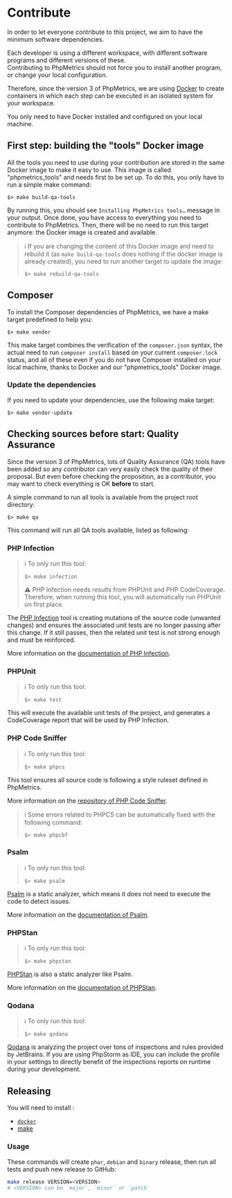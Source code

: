 # Contribute

In order to let everyone contribute to this project, we aim to have the minimum software dependencies.

Each developer is using a different workspace, with different software programs and different versions of these.  
Contributing to PhpMetrics should not force you to install another program, or change your local configuration.

Therefore, since the version 3 of PhpMetrics, we are using [Docker](https://docs.docker.com/get-docker/) to create 
containers in which each step can be executed in an isolated system for your workspace.

You only need to have Docker installed and configured on your local machine.

## First step: building the "tools" Docker image

All the tools you need to use during your contribution are stored in the same Docker image to make it easy to use.
This image is called "phpmetrics_tools" and needs first to be set up. To do this, you only have to run a simple make 
command:
```shell
$> make build-qa-tools
```
By running this, you should see `Installing PhpMetrics tools…` message in your output. Once done, you have access to
everything you need to contribute to PhpMetrics. Then, there will be no need to run this target anymore: the Docker 
image is created and available.

> :information_source: If you are changing the content of this Docker image and need to rebuild it (as 
> `make build-qa-tools` does nothing if the docker image is already created), you need to run another target
> to update the image:
> ```shell
> $> make rebuild-qa-tools
> ```

## Composer

To install the Composer dependencies of PhpMetrics, we have a make target predefined to help you:
```shell
$> make vendor
```
This make target combines the verification of the `composer.json` syntax, the actual need to run `composer install` 
based on your current `composer.lock` status, and all of these even if you do not have Composer installed on your local 
machine, thanks to Docker and our "phpmetrics_tools" Docker image. 

### Update the dependencies

If you need to update your dependencies, use the following make target:
```shell
$> make vendor-update
```

## Checking sources before start: Quality Assurance

Since the version 3 of PhpMetrics, lots of Quality Assurance (QA) tools have been added so any contributor can very 
easily check the quality of their proposal. But even before checking the proposition, as a contributor, you may want to
check everything is OK **before** to start.

A simple command to run all tools is available from the project root directory:
```shell
$> make qa
```

This command will run all QA tools available, listed as following:

### PHP Infection

> :information_source: To only run this tool:
> ```shell
> $> make infection
> ```
> :warning: PHP Infection needs results from PHPUnit and PHP CodeCoverage. Therefore, when running this tool, you will 
> automatically run PHPUnit on first place.

The [PHP Infection](https://github.com/infection/infection) tool is creating mutations of the source code (unwanted 
changes) and ensures the associated unit tests are no longer passing after this change. If it still passes, then the 
related unit test is not strong enough and must be reinforced.

More information on the [documentation of PHP Infection](https://infection.github.io/).

### PHPUnit

> :information_source: To only run this tool:
> ```shell
> $> make test
> ```

This will execute the available unit tests of the project, and generates a CodeCoverage report that will be used by PHP 
Infection.

### PHP Code Sniffer

> :information_source: To only run this tool:
> ```shell
> $> make phpcs
> ```

This tool ensures all source code is following a style ruleset defined in PhpMetrics.

More information on the [repository of PHP Code Sniffer](https://github.com/squizlabs/PHP_CodeSniffer).

> :information_source: Some errors related to PHPCS can be automatically fixed with the following command:
> ```shell
> $> make phpcbf
> ```

### Psalm

> :information_source: To only run this tool:
> ```shell
> $> make psalm
> ```

[Psalm](https://github.com/vimeo/psalm) is a static analyzer, which means it does not need to execute the code to detect
issues.

More information on the [documentation of Psalm](https://psalm.dev/docs/).

### PHPStan

> :information_source: To only run this tool:
> ```shell
> $> make phpstan
> ```

[PHPStan](https://github.com/phpstan/phpstan) is also a static analyzer like Psalm.

More information on the [documentation of PHPStan](https://phpstan.org/user-guide/getting-started).

### Qodana

> :information_source: To only run this tool:
> ```shell
> $> make qodana
> ```

[Qodana](https://www.jetbrains.com/qodana/) is analyzing the project over tons of inspections and rules provided by 
JetBrains. If you are using PhpStorm as IDE, you can include the profile in your settings to directly benefit of the
inspections reports on runtime during your development.

## Releasing

You will need to install :

+ [`docker`](https://www.docker.com/)
+ [make](https://www.gnu.org/software/make/)

### Usage

These commands will create `phar`, `debian` and `binary` release,
then run all tests and push new release to GitHub:

```bash
make release VERSION=<VERSION>
# <VERSION> can be `major`, `minor` or `patch`
```

